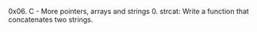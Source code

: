 0x06. C - More pointers, arrays and strings
0. strcat: Write a function that concatenates two strings.
